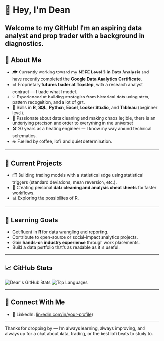 # 👋 Hey, I'm Dean

Welcome to my GitHub! I'm an aspiring data analyst and prop trader with a background in diagnostics.
---

## 🧠 About Me

- 🎓 Currently working toward my **NCFE Level 3 in Data Analysis** and have recently completed the **Google Data Analytics Certificate**.
- 📊 Proprietary **futures trader at Topstep**, with a research analyst contract — I trade what I model.
- 💡 Experienced at building strategies from historical data using stats, pattern recognition, and a lot of grit.
- 🧰 Skills in **R**, **SQL**, **Python**, **Excel**, **Looker Studio**, and **Tableau** (beginner level).
- 🧼 Passionate about data cleaning and making chaos legible, there is an underlying precison and order to everything in the universe!
- 🛠️ 20 years as a heating engineer — I know my way around technical schematics.
- ☕ Fuelled by coffee, lofi, and quiet determination.

---

## 📌 Current Projects

- 🗂️ Building trading models with a statistical edge using statistical triggers (standard deviations, mean reversion, etc.).
- 🧹 Creating personal **data cleaning and analysis cheat sheets** for faster workflows.
- 📊 Exploring the possibilites of R.

---

## 🚀 Learning Goals

- Get fluent in **R** for data wrangling and reporting.
- Contribute to open-source or social-impact analytics projects.
- Gain **hands-on industry experience** through work placements.
- Build a data portfolio that’s as readable as it is useful.

---

## 📈 GitHub Stats

![Dean's GitHub Stats](https://github-readme-stats.vercel.app/api?username=Dr7445&show_icons=true&theme=default&hide_title=true)
![Top Languages](https://github-readme-stats.vercel.app/api/top-langs/?username=Dr7445&layout=compact&theme=default)

---

## 💬 Connect With Me

- 💼 LinkedIn: [linkedin.com/in/your-profile](https://linkedin.com/in/dean-robinson-b95688349/))


---

Thanks for dropping by — I’m always learning, always improving, and always up for a chat about data, trading, or the best lofi beats to study to.
